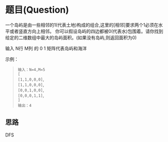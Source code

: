 # 题目(Question)
一个岛屿是由一些相邻的1(代表土地)构成的组合,这里的[相邻]要求两个1必须在水平或者竖直方向上相邻。
你可以假设岛屿的四边都被0(代表水)包围着。请你找到给定的二维数组中最大的岛屿面积。(如果没有岛屿,则返回面积为0)

输入 N行 M列 的 0 1 矩阵代表岛屿和海洋

示例：
>`输入：N=4,M=5`<br>
`[`<br>
    `[1,1,0,0,0]`,<br>
    `[1,1,0,0,0]`,<br>
    `[0,0,1,0,0]`,<br>
    `[0,0,0,1,1]`,<br>
`]`<br>
>`输出：4`

## 思路
DFS
